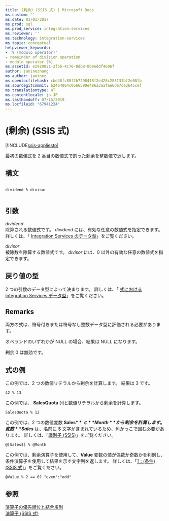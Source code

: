 ```yaml
---
title: (剰余) (SSIS 式) | Microsoft Docs
ms.custom: ''
ms.date: 03/01/2017
ms.prod: sql
ms.prod_service: integration-services
ms.reviewer: ''
ms.technology: integration-services
ms.topic: conceptual
helpviewer_keywords:
- '% (modulo operator)'
- remainder of division operation
- modulo operator (%)
ms.assetid: e2920821-2f5b-4c76-8db8-8b9eddf4606f
author: janinezhang
ms.author: janinez
ms.openlocfilehash: cbd48fc88f2b7298418f2e428c283131bf2e08fb
ms.sourcegitcommit: b2464064c0566590e486a3aafae6d67ce2645cef
ms.translationtype: HT
ms.contentlocale: ja-JP
ms.lasthandoff: 07/15/2019
ms.locfileid: "67941224"
---
```

# <a name="modulo-ssis-expression"></a>(剰余) (SSIS 式)

[!INCLUDE[ssis-appliesto](../../includes/ssis-appliesto-ssvrpluslinux-asdb-asdw-xxx.md)]


  最初の数値式を 2 番目の数値式で割った剰余を整数値で返します。  
  
## <a name="syntax"></a>構文  
  
```  
  
dividend % divisor  
  
```  
  
## <a name="arguments"></a>引数  
 *dividend*  
 除算される数値式です。 *dividend* には、有効な任意の数値式を指定できます。 詳しくは、「 [Integration Services のデータ型](../../integration-services/data-flow/integration-services-data-types.md)」をご覧ください。  
  
 *divisor*  
 被除数を除算する数値式です。 *divisor* には、0 以外の有効な任意の数値式を指定できます。  
  
## <a name="result-types"></a>戻り値の型  
 2 つの引数のデータ型によって決まります。 詳しくは、「 [式における Integration Services データ型](../../integration-services/expressions/integration-services-data-types-in-expressions.md)」をご覧ください。  
  
## <a name="remarks"></a>Remarks  
 両方の式は、符号付きまたは符号なし整数データ型に評価される必要があります。  
  
 オペランドのいずれかが NULL の場合、結果は NULL になります。  
  
 剰余 0 は無効です。  
  
## <a name="expression-examples"></a>式の例  
 この例では、2 つの数値リテラルから剰余を計算します。 結果は 3 です。  
  
```  
42 % 13  
```  
  
 この例では、 **SalesQuota** 列と数値リテラルから剰余を計算します。  
  
```  
SalesQuota % 12  
```  
  
 この例では、2 つの数値変数 **Sales$** と **Month**から剰余を計算します。 変数 **Sales$** は、名前に $ 文字が含まれているため、角かっこで囲む必要があります。 詳しくは、「[識別子 &#40;SSIS&#41;](../../integration-services/expressions/identifiers-ssis.md)」をご覧ください。  
  
```  
@[Sales$] % @Month  
```  
  
 この例では、剰余演算子を使用して、**Value** 変数の値が偶数か奇数かを判別し、条件演算子を使用して結果を示す文字列を返します。 詳しくは、「[? : &#40;条件&#41; &#40;SSIS 式&#41;](../../integration-services/expressions/conditional-ssis-expression.md)」をご覧ください。  
  
```  
@Value % 2 == 0? "even":"odd"  
```  
  
## <a name="see-also"></a>参照  
 [演算子の優先順位と結合規則](../../integration-services/expressions/operator-precedence-and-associativity.md)   
 [演算子 &#40;SSIS 式&#41;](../../integration-services/expressions/operators-ssis-expression.md)  
  
  
